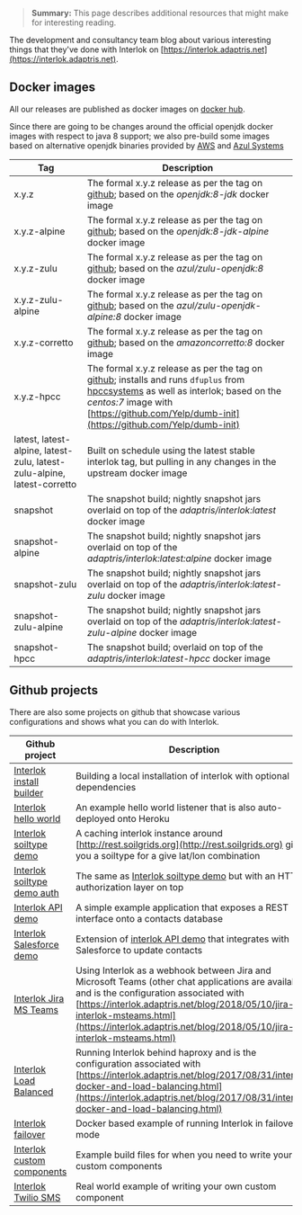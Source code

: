> **Summary:** This page describes additional resources that might make for interesting reading.

The development and consultancy team blog about various interesting things that they've done with Interlok on [https://interlok.adaptris.net](https://interlok.adaptris.net).

## Docker images

All our releases are published as docker images on [docker hub][].

Since there are going to be changes around the official openjdk docker images with respect to java 8 support; we also pre-build some images based on alternative openjdk binaries provided by [AWS](https://aws.amazon.com/corretto/) and [Azul Systems](https://www.azul.com/downloads/zulu/)

| Tag | Description
|----|----|
|x.y.z | The formal x.y.z release as per the tag on [github][]; based on the _openjdk:8-jdk_ docker image
|x.y.z-alpine | The formal x.y.z release as per the tag on [github][]; based on the _openjdk:8-jdk-alpine_ docker image
|x.y.z-zulu | The formal x.y.z release as per the tag on [github][]; based on the _azul/zulu-openjdk:8_ docker image
|x.y.z-zulu-alpine | The formal x.y.z release as per the tag on [github][]; based on the _azul/zulu-openjdk-alpine:8_ docker image
|x.y.z-corretto | The formal x.y.z release as per the tag on [github][]; based on the _amazoncorretto:8_ docker image
|x.y.z-hpcc| The formal x.y.z release as per the tag on [github][]; installs and runs `dfuplus` from [hpccsystems][] as well as interlok; based on the _centos:7_ image with [https://github.com/Yelp/dumb-init](https://github.com/Yelp/dumb-init)
|latest, latest-alpine, latest-zulu, latest-zulu-alpine, latest-corretto| Built on schedule using the latest stable interlok tag, but pulling in any changes in the upstream docker image
|snapshot| The snapshot build; nightly snapshot jars overlaid on top of the _adaptris/interlok:latest_ docker image
|snapshot-alpine| The snapshot build; nightly snapshot jars overlaid on top of the _adaptris/interlok:latest:alpine_ docker image
|snapshot-zulu| The snapshot build; nightly snapshot jars overlaid on top of the _adaptris/interlok:latest-zulu_ docker image
|snapshot-zulu-alpine| The snapshot build; nightly snapshot jars overlaid on top of the _adaptris/interlok:latest-zulu-alpine_ docker image
|snapshot-hpcc| The snapshot build; overlaid on top of the _adaptris/interlok:latest-hpcc_ docker image

## Github projects

There are also some projects on github that showcase various configurations and shows what you can do with Interlok.

| Github project | Description
|----|----|
| [Interlok install builder][] | Building a local installation of interlok with optional dependencies |
| [Interlok hello world][] | An example hello world listener that is also auto-deployed onto Heroku |
| [Interlok soiltype demo][] | A caching interlok instance around [http://rest.soilgrids.org](http://rest.soilgrids.org) giving you a soiltype for a give lat/lon combination |
| [Interlok soiltype demo auth][] | The same as [Interlok soiltype demo][] but with an HTTP authorization layer on top |
| [Interlok API demo][] | A simple example application that exposes a REST interface onto a contacts database |
| [Interlok Salesforce demo][] | Extension of [interlok API demo][]  that integrates with Salesforce to update contacts |
| [Interlok Jira MS Teams][] | Using Interlok as a webhook between Jira and Microsoft Teams (other chat applications are available) and is the configuration associated with [https://interlok.adaptris.net/blog/2018/05/10/jira-interlok-msteams.html](https://interlok.adaptris.net/blog/2018/05/10/jira-interlok-msteams.html)
| [Interlok Load Balanced][] | Running Interlok behind haproxy and is the configuration associated with [https://interlok.adaptris.net/blog/2017/08/31/interlok-docker-and-load-balancing.html](https://interlok.adaptris.net/blog/2017/08/31/interlok-docker-and-load-balancing.html)
| [Interlok failover][] | Docker based example of running Interlok in failover mode |
| [Interlok custom components][] | Example build files for when you need to write your own custom components |
| [Interlok Twilio SMS][] | Real world example of writing your own custom component |


[docker hub]: https://hub.docker.com/r/adaptris/interlok/
[github]: https://github.com/adaptris/interlok/tags
[hpccsystems]: https://hpccsystems.com/
[Interlok hello world]: https://github.com/adaptris-labs/interlok-hello-world
[Interlok soiltype demo]: https://github.com/adaptris-labs/interlok-soiltype-demo
[Interlok API demo]: https://github.com/adaptris-labs/interlok-api-demo
[Interlok Salesforce demo]: https://github.com/adaptris-labs/interlok-salesforce-demo
[Interlok soiltype demo auth]: https://github.com/adaptris-labs/interlok-soiltype-demo-auth
[Interlok Jira MS Teams]: https://github.com/adaptris-labs/interlok-jira-msteams
[Interlok Load Balanced]: https://github.com/adaptris-labs/interlok-load-balanced
[Interlok failover]: https://github.com/adaptris-labs/interlok-failover
[Interlok Twilio SMS]: https://github.com/adaptris-labs/interlok-twilio-sms
[Interlok install builder]: https://github.com/adaptris-labs/interlok-install-builder
[Interlok custom components]: https://github.com/adaptris/interlok-custom-component-example
